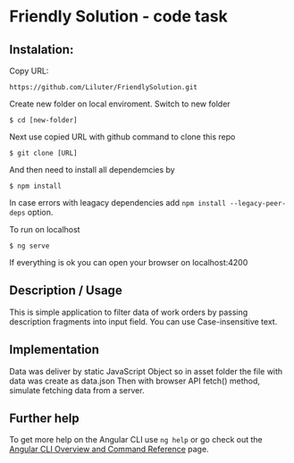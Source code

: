 # Friendly Solution - code task

## Instalation:
Copy URL: 
```
https://github.com/Liluter/FriendlySolution.git
```
Create new folder on local enviroment. Switch to new folder 
```
$ cd [new-folder]
```
Next use copied URL with github command to clone this repo
```
$ git clone [URL]
```

And then need to install all dependemcies by 
```
$ npm install
```

In case errors with leagacy dependencies add `npm install --legacy-peer-deps` option.

To run on localhost 
```
$ ng serve
```
If everything is ok you can open your browser on localhost:4200 

## Description / Usage

This is simple application to filter data of work orders by passing description fragments into input field.
You can use Case-insensitive text.

## Implementation

Data was deliver by static JavaScript Object so in asset folder the file with data was create as data.json
Then with browser API fetch() method, simulate fetching data from a server.


## Further help

To get more help on the Angular CLI use `ng help` or go check out the [Angular CLI Overview and Command Reference](https://angular.io/cli) page.
